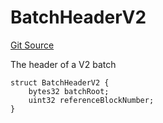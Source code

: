 # BatchHeaderV2
[Git Source](https://github.com/Layr-Labs/eigenda/blob/f0d0dc5708f7e00684e5f5d89ab0227171768419/src/interfaces/IEigenDAStructs.sol)

The header of a V2 batch


```solidity
struct BatchHeaderV2 {
    bytes32 batchRoot;
    uint32 referenceBlockNumber;
}
```

